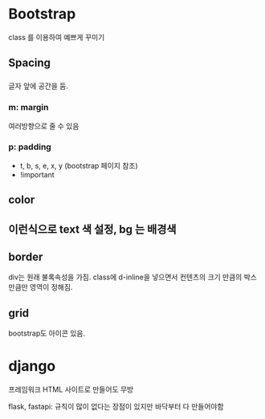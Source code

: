 # Bootstrap
class 를 이용하여 예쁘게 꾸미기 
## Spacing 
### <div class="container"> </div> 
글자 앞에 공간을 둠.
### m: margin
여러방향으로 줄 수 있음
### p: padding 
- t, b, s, e, x, y (bootstrap 페이지 참조)
- !important 
## color
<h2 class="text-success" > 이런식으로 text 색 설정, bg 는 배경색

## border 
div는 원래 불록속성을 가짐. 
class에 d-inline을 넣으면서 컨텐츠의 크기 만큼의 박스만큼만 영역이 정해짐. 

## grid 

bootstrap도 아이콘 있음.


# django 
프레임워크 
HTML 사이트로 만들어도 무방

flask, fastapi: 규칙이 많이 없다는 장점이 있지만 바닥부터 다 만들어야함 